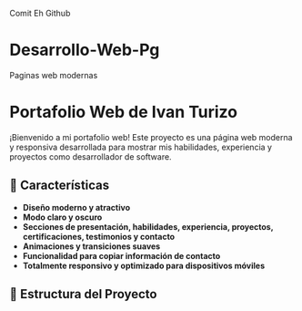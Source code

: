 Comit Eh Github

# Desarrollo-Web-Pg
Paginas web modernas
# Portafolio Web de Ivan Turizo

¡Bienvenido a mi portafolio web! Este proyecto es una página web moderna y responsiva desarrollada para mostrar mis habilidades, experiencia y proyectos como desarrollador de software.

## 🚀 Características

- **Diseño moderno y atractivo**
- **Modo claro y oscuro**
- **Secciones de presentación, habilidades, experiencia, proyectos, certificaciones, testimonios y contacto**
- **Animaciones y transiciones suaves**
- **Funcionalidad para copiar información de contacto**
- **Totalmente responsivo y optimizado para dispositivos móviles**

## 📂 Estructura del Proyecto

